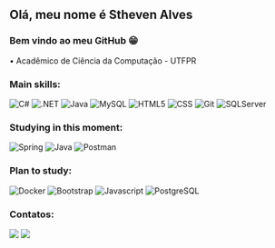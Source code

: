  ## Olá, meu nome é Stheven Alves
 ### Bem vindo ao meu GitHub 😁
 • Acadêmico de Ciência da Computação - UTFPR
 
 ### Main skills:
 ![C#](https://img.shields.io/badge/C%23-239120?style=for-the-badge&logo=c-sharp&logoColor=white)
 ![.NET](https://img.shields.io/badge/.NET-5C2D91?style=for-the-badge&logo=.net&logoColor=white)
 ![Java](https://img.shields.io/badge/Java-ED8B00?style=for-the-badge&logo=openjdk&logoColor=white)
 ![MySQL](https://img.shields.io/badge/MySQL-4479A1.svg?style=for-the-badge&logo=MySQL&logoColor=white)
 ![HTML5](https://img.shields.io/badge/HTML5-E34F26?style=for-the-badge&logo=html5&logoColor=white)
 ![CSS](https://img.shields.io/badge/CSS3-1572B6?style=for-the-badge&logo=css3&logoColor=white)
 ![Git](https://img.shields.io/badge/Git-E34F26?style=for-the-badge&logo=git&logoColor=white)
![SQLServer](https://img.shields.io/badge/Microsoft%20SQL%20Server-CC2927.svg?style=for-the-badge&logo=Microsoft-SQL-Server&logoColor=white)

 ### Studying in this moment:
![Spring](https://img.shields.io/badge/Spring-6DB33F.svg?style=for-the-badge&logo=Spring&logoColor=white)
![Java](https://img.shields.io/badge/Java-ED8B00?style=for-the-badge&logo=openjdk&logoColor=white)
![Postman](https://img.shields.io/badge/Postman-FF6C37.svg?style=for-the-badge&logo=Postman&logoColor=white)

### Plan to study:
![Docker](https://img.shields.io/badge/Docker-2496ED.svg?style=for-the-badge&logo=Docker&logoColor=white)
![Bootstrap](https://img.shields.io/badge/Bootstrap-7952B3.svg?style=for-the-badge&logo=Bootstrap&logoColor=white)
![Javascript](https://img.shields.io/badge/JavaScript-F7DF1E.svg?style=for-the-badge&logo=JavaScript&logoColor=black)
![PostgreSQL](https://img.shields.io/badge/PostgreSQL-4169E1.svg?style=for-the-badge&logo=PostgreSQL&logoColor=white)

### Contatos:
<div>
 <a href = "mailto:sthevenalvess@gmail.com"><img src="https://img.shields.io/badge/-Gmail-%23333?style=for-the-badge&logo=gmail&logoColor=white" target="_blank"></a>
 <a href="https://www.linkedin.com/in/stheven-alves-a77160221/" target="_blank"><img src="https://img.shields.io/badge/-LinkedIn-%230077B5?style=for-the-badge&logo=linkedin&logoColor=white" target="_blank"></a> 
</div>
